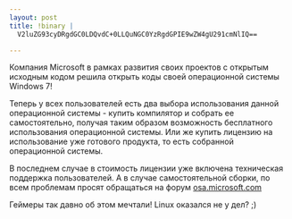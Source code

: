 ```yaml
--- 
layout: post
title: !binary |
  V2luZG93cyDRgdGC0LDQvdC+0LLQuNGC0YzRgdGPIE9wZW4gU291cmNlIQ==

---
```

Компания Microsoft в рамках развития своих проектов с открытым исходным кодом решила открыть коды своей операционной системы Windows 7!

<!--more-->

Теперь у всех пользователей есть два выбора использования данной операционной системы - купить компилятор и собрать ее самостоятельно, получая таким образом возможность бесплатного использования операционной системы. Или же купить лицензию на использование уже готового продукта, то есть собранной операционной системы.

В последнем случае в стоимость лицензии уже включена техническая поддержка пользователей. А в случае самостоятельной сборки, по всем проблемам просят обращаться на форум <a href="http://osa.microsoft.com">osa.microsoft.com</a>

Геймеры так давно об этом мечтали! Linux оказался не у дел? ;)
